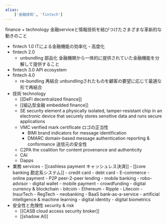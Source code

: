 ```yaml
---
alias:
    ['金融技術', 'fintech']
---
```

finance + technology
金融serviceと情報技術を結びつけたさまざまな革新的な動きのこと
- fintech 1.0
    ITによる金融機能の効率化・高度化
- fintech 2.0
    - unbundling 部品化
        金融機関から一体的に提供されていた金融機能を分解して提供すること
- fintech 3.0
    API ecosystem
- fintech 4.0
    - re-bundling 再結合
        unbundlingされたものを顧客の要望に応じて最適な形で再結合
- 技術 technology
    - [[DeFi decentralized finance]]
    - [[組込型金融 embedded finance]]
    - SE security element
        a physically isolated, tamper-resistant chip in an electronic device that securely stores sensitive data and runs secure applications
    - VMC verified mark certificate
        ロゴの正当性
        - BIMI brand indicators for message identification
        - DMARC domain-based message authentication reporting & conformance
            送信元の安全性
    - C2PA
        the coalition for content provenance and authenticity  
    - CAI
    - Dapps
- 業務 services
        - [[cashless payment キャッシュレス決済]]
        - [[core banking 勘定系システム]]
        - credit card
        - debt card
        - E-commerce 
        - online payment
        - P2P peer-2-peer lending
        - mobile banking
        - robo-advisor
        - digital wallet 
        - mobile payment
        - crowdfunding
        - digital currency & blockchain
            - bitcoin
            - Ethereum
            - Ripple
            - Litecoin
        - InsurTech
        - RegTech
        - neobanking
        - BaaS bank-as-a-service
        - artificial intelligence & machine learning
        - digital identity 
        - digital biometrics
- 安全性と危険性 security & risk
    - [[CASB cloud access security broker]]
    - [[shadow AI]]
